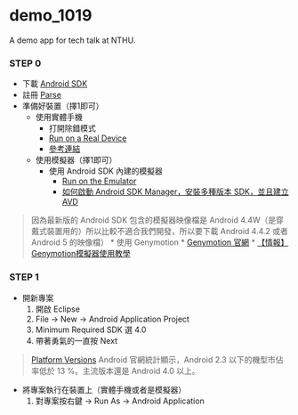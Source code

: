 demo_1019
=========

A demo app for tech talk at NTHU.

### STEP 0

* 下載 [Android SDK](http://developer.android.com/sdk/index.html#download)
* 註冊 [Parse](https://parse.com/)
* 準備好裝置（擇1即可）
  * 使用實體手機
    * 打開除錯模式
    * [Run on a Real Device](http://developer.android.com/training/basics/firstapp/running-app.html#RealDevice)
    * [參考連結](https://www.google.com/webhp?sourceid=chrome-instant&ion=1&espv=2&ie=UTF-8#q=android+debug+mode)
  * 使用模擬器（擇1即可）
    * 使用 Android SDK 內建的模擬器
    	* [Run on the Emulator](http://developer.android.com/training/basics/firstapp/running-app.html#Emulator)
	    * [如何啟動 Android SDK Manager，安裝多種版本 SDK，並且建立 AVD](http://www.inote.tw/android-sdk-manage	)
> 因為最新版的 Android SDK 包含的模擬器映像檔是 Android 4.4W（是穿戴式裝置用的）所以比較不適合我們開發，所以要下載 Android 4.4.2 或者 Android 5 的映像檔） 
    * 使用 Genymotion
	    * [Genymotion 官網](http://www.genymotion.com/)
	    * [【情報】Genymotion模擬器使用教學](http://forum.gamer.com.tw/C.php?bsn=24764&snA=2863)
	    
	    
### STEP 1
* 開新專案
	1. 開啟 Eclipse
	2. File -> New -> Android Application Project
	3. Minimum Required SDK 選 4.0
	4. 帶著勇氣的一直按 Next
> [Platform Versions](http://developer.android.com/about/dashboards/index.html) Android 官網統計顯示，Android 2.3 以下的機型市佔率低於 13 %。主流版本還是 Android 4.0 以上。
* 將專案執行在裝置上（實體手機或者是模擬器）
	1. 對專案按右鍵 -> Run As -> Android Application 

<!-- ![step1_1](http://i.imgur.com/a2a2b1b.png =250x)
![step1_2](http://i.imgur.com/JJHpfYA.png =250x)
		 -->